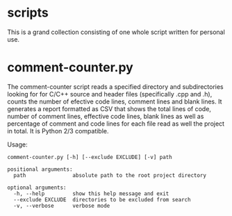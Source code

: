 # scripts

This is a grand collection consisting of one whole script written for personal use. 

# comment-counter.py

The comment-counter script reads a specified directory and subdirectories looking for for C/C++ source and header files (specifically .cpp and .h), counts the number of efective code lines, comment lines and blank lines. It generates a report formatted as CSV that shows the total lines of code, number of comment lines, effective code lines, blank lines as well as percentage of comment and code lines for each file read as well the project in total. It is Python 2/3 compatible.

Usage: 
```
comment-counter.py [-h] [--exclude EXCLUDE] [-v] path

positional arguments:
  path               absolute path to the root project directory

optional arguments:
  -h, --help         show this help message and exit
  --exclude EXCLUDE  directories to be excluded from search
  -v, --verbose      verbose mode
```


